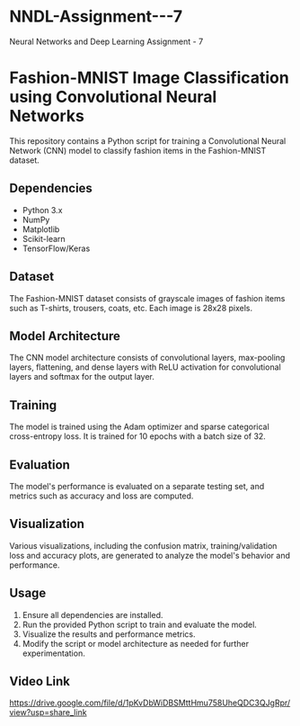 # NNDL-Assignment---7
Neural Networks and Deep Learning Assignment - 7

# Fashion-MNIST Image Classification using Convolutional Neural Networks

This repository contains a Python script for training a Convolutional Neural Network (CNN) model to classify fashion items in the Fashion-MNIST dataset.

## Dependencies
- Python 3.x
- NumPy
- Matplotlib
- Scikit-learn
- TensorFlow/Keras

## Dataset
The Fashion-MNIST dataset consists of grayscale images of fashion items such as T-shirts, trousers, coats, etc. Each image is 28x28 pixels.

## Model Architecture
The CNN model architecture consists of convolutional layers, max-pooling layers, flattening, and dense layers with ReLU activation for convolutional layers and softmax for the output layer.

## Training
The model is trained using the Adam optimizer and sparse categorical cross-entropy loss. It is trained for 10 epochs with a batch size of 32.

## Evaluation
The model's performance is evaluated on a separate testing set, and metrics such as accuracy and loss are computed.

## Visualization
Various visualizations, including the confusion matrix, training/validation loss and accuracy plots, are generated to analyze the model's behavior and performance.

## Usage
1. Ensure all dependencies are installed.
2. Run the provided Python script to train and evaluate the model.
3. Visualize the results and performance metrics.
4. Modify the script or model architecture as needed for further experimentation.

## Video Link
https://drive.google.com/file/d/1pKvDbWiDBSMttHmu758UheQDC3QJgRpr/view?usp=share_link
